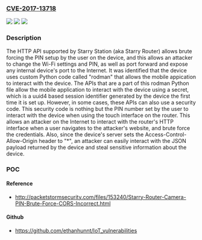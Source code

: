 ### [CVE-2017-13718](https://cve.mitre.org/cgi-bin/cvename.cgi?name=CVE-2017-13718)
![](https://img.shields.io/static/v1?label=Product&message=n%2Fa&color=blue)
![](https://img.shields.io/static/v1?label=Version&message=n%2Fa&color=blue)
![](https://img.shields.io/static/v1?label=Vulnerability&message=n%2Fa&color=brighgreen)

### Description

The HTTP API supported by Starry Station (aka Starry Router) allows brute forcing the PIN setup by the user on the device, and this allows an attacker to change the Wi-Fi settings and PIN, as well as port forward and expose any internal device's port to the Internet. It was identified that the device uses custom Python code called "rodman" that allows the mobile appication to interact with the device. The APIs that are a part of this rodman Python file allow the mobile application to interact with the device using a secret, which is a uuid4 based session identifier generated by the device the first time it is set up. However, in some cases, these APIs can also use a security code. This security code is nothing but the PIN number set by the user to interact with the device when using the touch interface on the router. This allows an attacker on the Internet to interact with the router's HTTP interface when a user navigates to the attacker's website, and brute force the credentials. Also, since the device's server sets the Access-Control-Allow-Origin header to "*", an attacker can easily interact with the JSON payload returned by the device and steal sensitive information about the device.

### POC

#### Reference
- http://packetstormsecurity.com/files/153240/Starry-Router-Camera-PIN-Brute-Force-CORS-Incorrect.html

#### Github
- https://github.com/ethanhunnt/IoT_vulnerabilities

